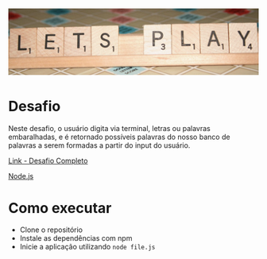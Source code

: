 <h1 align="center">
  <img alt="UnscrambleWords" title="UnscrambleWords" src=".github/logoLetras.png"/>
</h1>

# Desafio

Neste desafio, o usuário digita via terminal, letras ou palavras embaralhadas, e é retornado possíveis palavras do nosso banco de palavras a serem formadas a partir do input do usuário.

[Link - Desafio Completo](https://drive.google.com/file/d/1pgeNr5dH4UIbqQPaBu4ppHrzRtdeF-7l/view)

[Node.js](https://nodejs.org/en/)

# Como executar

- Clone o repositório
- Instale as dependências com npm
- Inicie a aplicação utilizando `node file.js`
